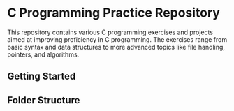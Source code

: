 # C Programming Practice Repository

This repository contains various C programming exercises and projects aimed at improving proficiency in C programming. The exercises range from basic syntax and data structures to more advanced topics like file handling, pointers, and algorithms.

## Getting Started

## Folder Structure
